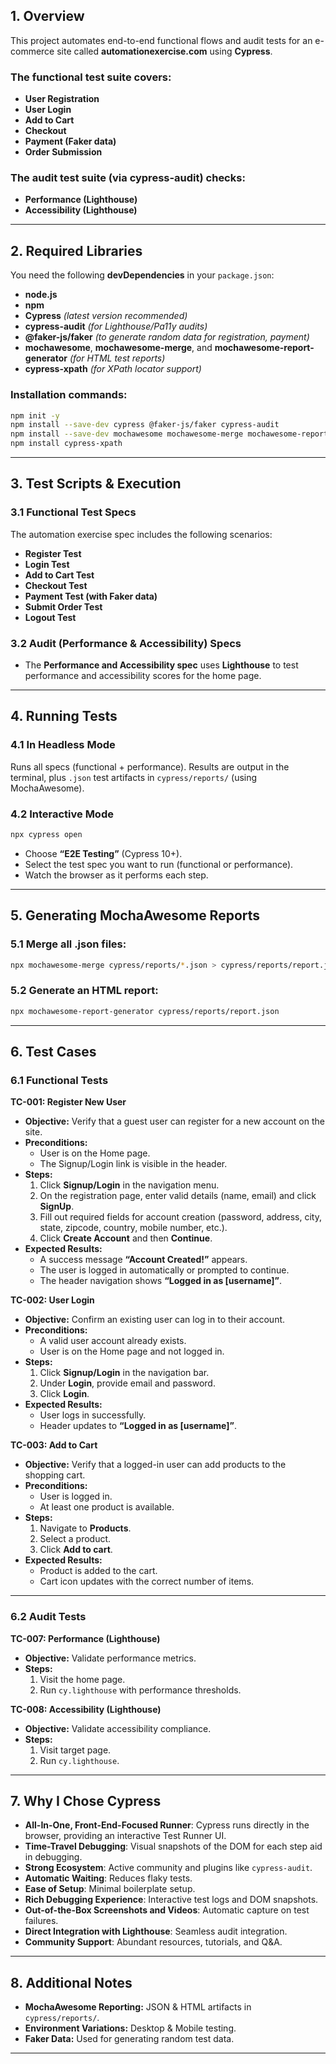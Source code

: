
## **1. Overview**
This project automates end-to-end functional flows and audit tests for an e-commerce site called **automationexercise.com** using **Cypress**.

### **The functional test suite covers:**
- **User Registration**
- **User Login**
- **Add to Cart**
- **Checkout**
- **Payment (Faker data)**
- **Order Submission**

### **The audit test suite (via cypress-audit) checks:**
- **Performance (Lighthouse)**
- **Accessibility (Lighthouse)**

---

## **2. Required Libraries**
You need the following **devDependencies** in your `package.json`:

- **node.js**
- **npm**
-  **Cypress** *(latest version recommended)*
- **cypress-audit** *(for Lighthouse/Pa11y audits)*
- **@faker-js/faker** *(to generate random data for registration, payment)*
- **mochawesome**, **mochawesome-merge**, and **mochawesome-report-generator** *(for HTML test reports)*
- **cypress-xpath** *(for XPath locator support)*

### **Installation commands:**
```bash
npm init -y
npm install --save-dev cypress @faker-js/faker cypress-audit
npm install --save-dev mochawesome mochawesome-merge mochawesome-report-generator
npm install cypress-xpath
```

---

## **3. Test Scripts & Execution**

### **3.1 Functional Test Specs**
The automation exercise spec includes the following scenarios:
- **Register Test**
- **Login Test**
- **Add to Cart Test**
- **Checkout Test**
- **Payment Test (with Faker data)**
- **Submit Order Test**
- **Logout Test**

### **3.2 Audit (Performance & Accessibility) Specs**
- The **Performance and Accessibility spec** uses **Lighthouse** to test performance and accessibility scores for the home page.

---

## **4. Running Tests**

### **4.1 In Headless Mode**
Runs all specs (functional + performance). Results are output in the terminal, plus `.json` test artifacts in `cypress/reports/` (using MochaAwesome).

### **4.2 Interactive Mode**
```bash
npx cypress open
```
- Choose **“E2E Testing”** (Cypress 10+).
- Select the test spec you want to run (functional or performance).
- Watch the browser as it performs each step.

---

## **5. Generating MochaAwesome Reports**

### **5.1 Merge all .json files:**
```bash
npx mochawesome-merge cypress/reports/*.json > cypress/reports/report.json
```

### **5.2 Generate an HTML report:**
```bash
npx mochawesome-report-generator cypress/reports/report.json
```

---

## **6. Test Cases**

### **6.1 Functional Tests**

**TC-001: Register New User**
- **Objective:** Verify that a guest user can register for a new account on the site.
- **Preconditions:**
  - User is on the Home page.
  - The Signup/Login link is visible in the header.
- **Steps:**
  1. Click **Signup/Login** in the navigation menu.
  2. On the registration page, enter valid details (name, email) and click **SignUp**.
  3. Fill out required fields for account creation (password, address, city, state, zipcode, country, mobile number, etc.).
  4. Click **Create Account** and then **Continue**.
- **Expected Results:**
  - A success message **“Account Created!”** appears.
  - The user is logged in automatically or prompted to continue.
  - The header navigation shows **“Logged in as [username]”**.

**TC-002: User Login**
- **Objective:** Confirm an existing user can log in to their account.
- **Preconditions:**
  - A valid user account already exists.
  - User is on the Home page and not logged in.
- **Steps:**
  1. Click **Signup/Login** in the navigation bar.
  2. Under **Login**, provide email and password.
  3. Click **Login**.
- **Expected Results:**
  - User logs in successfully.
  - Header updates to **“Logged in as [username]”**.

**TC-003: Add to Cart**
- **Objective:** Verify that a logged-in user can add products to the shopping cart.
- **Preconditions:**
  - User is logged in.
  - At least one product is available.
- **Steps:**
  1. Navigate to **Products**.
  2. Select a product.
  3. Click **Add to cart**.
- **Expected Results:**
  - Product is added to the cart.
  - Cart icon updates with the correct number of items.

---

### **6.2 Audit Tests**

**TC-007: Performance (Lighthouse)**
- **Objective:** Validate performance metrics.
- **Steps:**
  1. Visit the home page.
  2. Run `cy.lighthouse` with performance thresholds.

**TC-008: Accessibility (Lighthouse)**
- **Objective:** Validate accessibility compliance.
- **Steps:**
  1. Visit target page.
  2. Run `cy.lighthouse`.

---

## **7. Why I Chose Cypress**

- **All-In-One, Front-End-Focused Runner**: Cypress runs directly in the browser, providing an interactive Test Runner UI.
- **Time-Travel Debugging**: Visual snapshots of the DOM for each step aid in debugging.
- **Strong Ecosystem**: Active community and plugins like `cypress-audit`.
- **Automatic Waiting**: Reduces flaky tests.
- **Ease of Setup**: Minimal boilerplate setup.
- **Rich Debugging Experience**: Interactive test logs and DOM snapshots.
- **Out-of-the-Box Screenshots and Videos**: Automatic capture on test failures.
- **Direct Integration with Lighthouse**: Seamless audit integration.
- **Community Support**: Abundant resources, tutorials, and Q&A.

---

## **8. Additional Notes**
- **MochaAwesome Reporting:** JSON & HTML artifacts in `cypress/reports/`.
- **Environment Variations:** Desktop & Mobile testing.
- **Faker Data:** Used for generating random test data.

---


